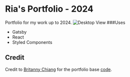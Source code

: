 # Ria's Portfolio - 2024
Portfolio for my work up to 2024.
![Desktop View](https://i.imgur.com/qtg2w1C.jpg)
###Uses
  - Gatsby
  - React
  - Styled Components

## Credit
Credit to [Britanny Chiang](https://v4.brittanychiang.com/) for the portfolio base [code](https://github.com/bchiang7/v4). 

